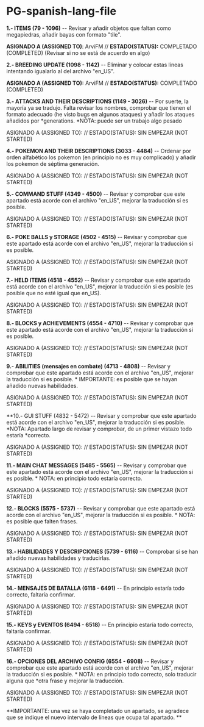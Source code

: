 # PG-spanish-lang-file

**1.- ITEMS (79 - 1096)** -- Revisar y añadir objetos que faltan como megapiedras, añadir bayas con formato "tile".

__ASIGNADO A (ASSIGNED TO)__: ArviFM  // __ESTADO(STATUS):__ COMPLETADO (COMPLETED) (Revisar si no se está de acuerdo en algo) 

**2.- BREEDING UPDATE (1098 - 1142)** -- Eliminar y colocar estas lineas intentando igualarlo al del archivo "en_US".

__ASIGNADO A (ASSIGNED TO):__ ArviFM // __ESTADO(STATUS):__  COMPLETADO (COMPLETED)

**3.- ATTACKS AND THEIR DESCRIPTIONS (1149 - 3026)** -- Por suerte, la mayoría ya se tradujo. Falta revisar los nombres, comprobar que tienen el formato adecuado (he visto bugs en algunos ataques) y añadir los ataques añadidos por *generations. *NOTA: puede ser un trabajo algo pesado

ASIGNADO A (ASSIGNED TO):  // ESTADO(STATUS):  SIN EMPEZAR (NOT STARTED)

**4.- POKEMON AND THEIR DESCRIPTIONS (3033 - 4484)** -- Ordenar por orden alfabético los pokemon (en principio no es muy complicado) y añadir los pokemon de séptima generación.

ASIGNADO A (ASSIGNED TO):  // ESTADO(STATUS):  SIN EMPEZAR (NOT STARTED)

**5.- COMMAND STUFF (4349 - 4500)** -- Revisar y comprobar que este apartado está acorde con el archivo "en_US", mejorar la traducción si es posible.

ASIGNADO A (ASSIGNED TO):  // ESTADO(STATUS):  SIN EMPEZAR (NOT STARTED)

**6.- POKE BALLS y STORAGE (4502 - 4515)** -- Revisar y comprobar que este apartado está acorde con el archivo "en_US", mejorar la traducción si es posible.

ASIGNADO A (ASSIGNED TO):  // ESTADO(STATUS):  SIN EMPEZAR (NOT STARTED)

**7.- HELD ITEMS (4518 - 4552)** -- Revisar y comprobar que este apartado está acorde con el archivo "en_US", mejorar la traducción si es posible (es posible que no esté igual que en_US).

ASIGNADO A (ASSIGNED TO):  // ESTADO(STATUS):  SIN EMPEZAR (NOT STARTED)

**8.- BLOCKS y ACHIEVEMENTS (4554 - 4710)** -- Revisar y comprobar que este apartado está acorde con el archivo "en_US", mejorar la traducción si es posible.

ASIGNADO A (ASSIGNED TO):  // ESTADO(STATUS):  SIN EMPEZAR (NOT STARTED)

**9.- ABILITIES (mensajes en combate) (4713 - 4808)** -- Revisar y comprobar que este apartado está acorde con el archivo "en_US", mejorar la traducción si es posible. * IMPORTANTE: es posible que se hayan añadido nuevas habilidades.

ASIGNADO A (ASSIGNED TO):  // ESTADO(STATUS):  SIN EMPEZAR (NOT STARTED)

**10.- GUI STUFF (4832 - 5472) -- Revisar y comprobar que este apartado está acorde con el archivo "en_US", mejorar la traducción si es posible. *NOTA: Apartado largo de revisar y comprobar, de un primer vistazo todo estaría *correcto.

ASIGNADO A (ASSIGNED TO):  // ESTADO(STATUS):  SIN EMPEZAR (NOT STARTED)

**11.- MAIN CHAT MESSAGES (5485 - 5565)** -- Revisar y comprobar que este apartado está acorde con el archivo "en_US", mejorar la traducción si es posible. * NOTA: en principio todo estaría correcto.

ASIGNADO A (ASSIGNED TO):  // ESTADO(STATUS):  SIN EMPEZAR (NOT STARTED)

**12.- BLOCKS (5575 - 5737)** -- Revisar y comprobar que este apartado está acorde con el archivo "en_US", mejorar la traducción si es posible. * NOTA: es posible que falten frases.

ASIGNADO A (ASSIGNED TO):  // ESTADO(STATUS):  SIN EMPEZAR (NOT STARTED)

**13.- HABILIDADES Y DESCRIPCIONES (5739 - 6116)** -- Comprobar si se han añadido nuevas habilidades y traducirlas.

ASIGNADO A (ASSIGNED TO):  // ESTADO(STATUS):  SIN EMPEZAR (NOT STARTED)

**14.- MENSAJES DE BATALLA (6118 - 6491)** -- En principio estaría todo correcto, faltaría confirmar.

ASIGNADO A (ASSIGNED TO):  // ESTADO(STATUS):  SIN EMPEZAR (NOT STARTED)

**15.- KEYS y EVENTOS (6494 - 6518)** -- En principio estaría todo correcto, faltaría confirmar.

ASIGNADO A (ASSIGNED TO):  // ESTADO(STATUS):  SIN EMPEZAR (NOT STARTED)

**16.- OPCIONES DEL ARCHIVO CONFIG (6554 - 6908)** -- Revisar y comprobar que este apartado está acorde con el archivo "en_US", mejorar la traducción si es posible. * NOTA: en principio todo correcto, solo traducir alguna que *otra frase y mejorar la traducción.

ASIGNADO A (ASSIGNED TO):  // ESTADO(STATUS):  SIN EMPEZAR (NOT STARTED)

**IMPORTANTE: una vez se haya completado un apartado, se agradece que se indique el nuevo intervalo de líneas que ocupa tal apartado.
**
